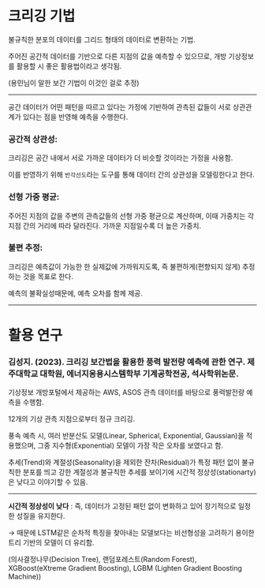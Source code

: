 # 크리깅 기법

불규칙한 분포의 데이터를 그리드 형태의 데이터로 변환하는 기법.

주어진 공간적 데이터를 기반으로 다른 지점의 값을 예측할 수 있으므로, 개방 기상정보를 활용할 시 좋은 활용법이라고 생각됨.

(용민님이 말한 보간 기법이 이것인 걸로 추정)

---

공간 데이터가 어떤 패턴을 따르고 있다는 가정에 기반하여 관측된 값들이 서로 상관관계가 있다는 점을 반영해 예측을 수행한다.

### 공간적 상관성: 
크리깅은 공간 내에서 서로 가까운 데이터가 더 비슷할 것이라는 가정을 사용함.

이를 반영하기 위해 `반각선도`라는 도구를 통해 데이터 간의 상관성을 모델링한다고 한다.

### 선형 가중 평균: 
주어진 지점의 값을 주변의 관측값들의 선형 가중 평균으로 계산하며, 이때 가중치는 각 지점 간의 거리에 따라 달라진다.
 가까운 지점일수록 더 높은 가중치.

### 불편 추정: 
크리깅은 예측값이 가능한 한 실제값에 가까워지도록, 즉 불편하게(편향되지 않게) 추정하는 것을 목표로 한다.

예측의 불확실성때문에, 예측 오차를 함께 제공.

---

# 활용 연구
### 김성지. (2023). 크리깅 보간법을 활용한 풍력 발전량 예측에 관한 연구. 제주대학교 대학원, 에너지응용시스템학부 기계공학전공, 석사학위논문.

기상정보 개방포털에서 제공하는 AWS, ASOS 관측 데이터를 바탕으로 풍력발전량 예측을 수행함.

12개의 기상 관측 지점으로부터 정규 크리깅.

풍속 예측 시, 여러 반분산도 모델(Linear, Spherical, Exponential, Gaussian)을 적용했으며, 그중 지수형(Exponential) 모델이 가장 작은 오차를 보였다고 함.

추세(Trend)와 계절성(Seasonality)을 제외한 잔차(Residual)가 특정 패턴 없이 불규칙한 분포를 띄고 강한 계절성과 불규칙한 추세를 보이기에 시간적 정상성(stationarty)은 낮다고 이야기할 수 있음.

---

**시간적 정상성이 낮다** :
 즉, 데이터가 고정된 패턴 없이 변화하고 있어 장기적으로 일정한 성질을 유지한다.

 &rightarrow; 때문에 LSTM같은 순차적 특징을 찾아내는 모델보다는 비선형성을 고려하기 용이한 트리 기반의 모델이 더 유리함.

 (의사결정나무(Decision Tree),
랜덤포레스트(Random Forest), XGBoost(eXtreme Gradient Boosting), LGBM
(Lighten Gradient Boosting Machine))
